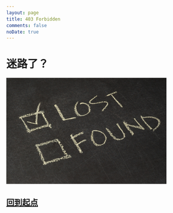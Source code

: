 ```yaml
---
layout: page
title: 403 Forbidden
comments: false
noDate: true
---
```


# 迷路了？

![Lost](/img/lost.jpg)

## [回到起点](http://cn.abnerchou.me)

